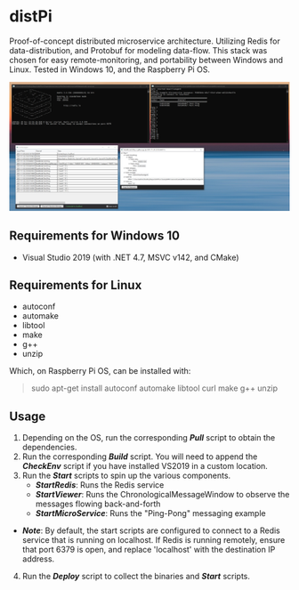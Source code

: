 distPi
===================================================

Proof-of-concept distributed microservice architecture. Utilizing Redis for data-distribution, and Protobuf for modeling data-flow.  This stack was chosen for easy remote-monitoring, and portability between Windows and Linux.  Tested in Windows 10, and the Raspberry Pi OS.

![Screenshot](doc/screenshot.png "")

Requirements for Windows 10
----------------------------
  * Visual Studio 2019 (with .NET 4.7, MSVC v142, and CMake)
	
Requirements for Linux
------------------------------
  * autoconf
  * automake
  * libtool
  * make
  * g++
  * unzip
  
Which, on Raspberry Pi OS, can be installed with:
> sudo apt-get install autoconf automake libtool curl make g++ unzip

Usage
------------------------------
1. Depending on the OS, run the corresponding ___Pull___ script to obtain the dependencies.  
2. Run the corresponding ___Build___ script.  You will need to append the ___CheckEnv___ script if you have installed VS2019 in a custom location.  
3. Run the ___Start___ scripts to spin up the various components. 
    - ___StartRedis___: Runs the Redis service 
    - ___StartViewer___: Runs the ChronologicalMessageWindow to observe the messages flowing back-and-forth
	- ___StartMicroService___: Runs the "Ping-Pong" messaging example
- ***Note***: By default, the start scripts are configured to connect to a Redis service that is running on localhost.  If Redis is running remotely, ensure that port 6379 is open, and replace 'localhost' with the destination IP address. 

4. Run the ___Deploy___ script to collect the binaries and ___Start___ scripts.  